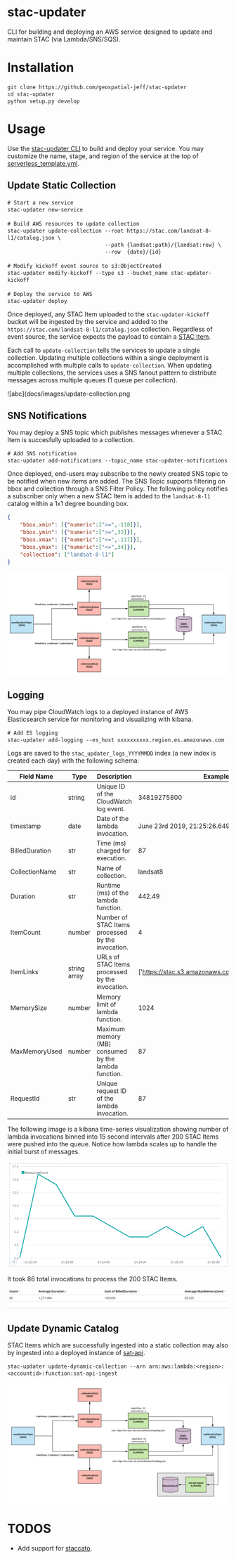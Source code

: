 # stac-updater
CLI for building and deploying an AWS service designed to update and maintain STAC (via Lambda/SNS/SQS).  

# Installation
```
git clone https://github.com/geospatial-jeff/stac-updater
cd stac-updater
python setup.py develop
```

# Usage
Use the [stac-updater CLI](stac_updater/cli.py) to build and deploy your service.  You may customize the name, stage, and region of the service at the top of [serverless_template.yml](serverless_template.yml).

## Update Static Collection
```
# Start a new service
stac-updater new-service

# Build AWS resources to update collection
stac-updater update-collection --root https://stac.com/landsat-8-l1/catalog.json \
                               --path {landsat:path}/{landsat:row} \
                               --row  {date}/{id}

# Modify kickoff event source to s3:ObjectCreated
stac-updater modify-kickoff --type s3 --bucket_name stac-updater-kickoff

# Deploy the service to AWS
stac-updater deploy
```

Once deployed, any STAC Item uploaded to the `stac-updater-kickoff` bucket will be ingested by the service and added to the `https://stac.com/landsat-8-l1/catalog.json` collection.  Regardless of event source, the service expects the payload to contain a [STAC Item](https://github.com/radiantearth/stac-spec/tree/master/item-spec).

Each call to `update-collection` tells the services to update a single collection.  Updating multiple collections within a single deployment is accomplished with multiple calls to `update-collection`.  When updating multiple collections, the services uses a SNS fanout pattern to distribute messages across multiple queues (1 queue per collection).

![abc](docs/images/update-collection.png

## SNS Notifications
You may deploy a SNS topic which publishes messages whenever a STAC Item is succesfully uploaded to a collection.

```
# Add SNS notification
stac-updater add-notifications --topic_name stac-updater-notifications
```

Once deployed, end-users may subscribe to the newly created SNS topic to be notified when new items are added.  The SNS Topic supports filtering on bbox and collection through a SNS Filter Policy.  The following policy notifies a subscriber only when a new STAC Item is added to the `landsat-8-l1` catalog within a 1x1 degree bounding box.

```json
{
	"bbox.xmin": [{"numeric":[">=",-118]}],
	"bbox.ymin": [{"numeric":[">=",33]}],
	"bbox.xmax": [{"numeric":["<=",-117]}],
	"bbox.ymax": [{"numeric":["<=",34]}],
	"collection": ["landsat-8-l1"]
}
```

![abc](docs/images/sns-notifications.png)

## Logging
You may pipe CloudWatch logs to a deployed instance of AWS Elasticsearch service for monitoring and visualizing with kibana.

```
# Add ES logging
stac-updater add-logging --es_host xxxxxxxxxx.region.es.amazonaws.com
```

Logs are saved to the `stac_updater_logs_YYYYMMDD` index (a new index is created each day) with the following schema:

| Field Name | Type  | Description | Example |
| ---------- | ----- | ----------- | ------- |
| id | string | Unique ID of the CloudWatch log event. | 34819275800 |
| timestamp | date | Date of the lambda invocation. | June 23rd 2019, 21:25:26.649 |
| BilledDuration | str | Time (ms) charged for execution. | 87 |
| CollectionName | str | Name of collection. | landsat8 |
| Duration | str | Runtime (ms) of the lambda function. | 442.49 |
| ItemCount | number | Number of STAC Items processed by the invocation. | 4 |
| ItemLinks | string array | URLs of STAC Items processed by the invocation. | ['https://stac.s3.amazonaws.com/landsat8/item.json'] |
| MemorySize | number | Memory limit of lambda function. | 1024 |
| MaxMemoryUsed | number | Maximum memory (MB) consumed by the lambda function. | 87 |
| RequestId | str | Unique request ID of the lambda invocation. | 87 |

The following image is a kibana time-series visualization showing number of lambda invocations binned into 15 second intervals after 200 STAC Items were pushed into the queue.  Notice how lambda scales up to handle the initial burst of messages.

![es-logging-1](docs/images/es-logging-invokes.png)

It took 86 total invocations to process the 200 STAC Items.

![es-logging-2](docs/images/es-logging-summary.png)

## Update Dynamic Catalog
STAC Items which are successfully ingested into a static collection may also by ingested into a deployed instance of [sat-api](https://github.com/sat-utils/sat-api).

```
stac-updater update-dynamic-collection --arn arn:aws:lambda:<region>:<accountid>:function:sat-api-ingest
```

![update-sat-api](docs/images/update-sat-api.png)



# TODOS
- Add support for [staccato](https://github.com/boundlessgeo/staccato).
